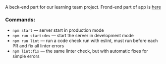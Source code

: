 A beck-end part for our learning team project. Frond-end part of app is [here](https://github.com/Burla4enko/so-yummy-team-project-front.git)

### Commands:
- `npm start` &mdash; server start in production mode
- `npm run start:dev` &mdash; start the server in development mode
- `npm run lint` &mdash; run a code check run with eslint, must run before each PR and fix all linter errors
- `npm lint:fix` &mdash; the same linter check, but with automatic fixes for simple errors
